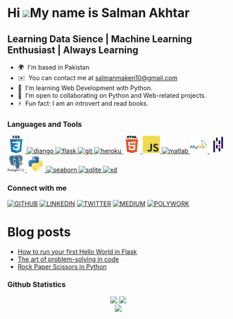 Hi ![](https://user-images.githubusercontent.com/18350557/176309783-0785949b-9127-417c-8b55-ab5a4333674e.gif)My name is Salman Akhtar
=====================================================================================================================================

Learning Data Sience | Machine Learning Enthusiast | Always Learning
-------------------------------------------------------------

* 🌍  I'm based in Pakistan
* ✉️  You can contact me at [salmanmaken10@gmail.com](mailto:salmanmaken10@gmail.com)
* 🧠  I'm learning Web Development with Python.
* 🤝  I'm open to collaborating on Python and Web-related projects.
* ⚡  Fun fact: I am an introvert and read books.

### Languages and Tools

<p align="left"> <a href="https://www.w3schools.com/css/" target="_blank" rel="noreferrer"> <img src="https://raw.githubusercontent.com/devicons/devicon/master/icons/css3/css3-original-wordmark.svg" alt="css3" width="40" height="40"/> </a> <a href="https://www.djangoproject.com/" target="_blank" rel="noreferrer"> <img src="https://cdn.worldvectorlogo.com/logos/django.svg" alt="django" width="40" height="40"/> </a> <a href="https://flask.palletsprojects.com/" target="_blank" rel="noreferrer"> <img src="https://www.vectorlogo.zone/logos/pocoo_flask/pocoo_flask-icon.svg" alt="flask" width="40" height="40"/> </a> <a href="https://git-scm.com/" target="_blank" rel="noreferrer"> <img src="https://www.vectorlogo.zone/logos/git-scm/git-scm-icon.svg" alt="git" width="40" height="40"/> </a> <a href="https://heroku.com" target="_blank" rel="noreferrer"> <img src="https://www.vectorlogo.zone/logos/heroku/heroku-icon.svg" alt="heroku" width="40" height="40"/> </a> <a href="https://www.w3.org/html/" target="_blank" rel="noreferrer"> <img src="https://raw.githubusercontent.com/devicons/devicon/master/icons/html5/html5-original-wordmark.svg" alt="html5" width="40" height="40"/> </a> <a href="https://developer.mozilla.org/en-US/docs/Web/JavaScript" target="_blank" rel="noreferrer"> <img src="https://raw.githubusercontent.com/devicons/devicon/master/icons/javascript/javascript-original.svg" alt="javascript" width="40" height="40"/> </a> <a href="https://www.mathworks.com/" target="_blank" rel="noreferrer"> <img src="https://upload.wikimedia.org/wikipedia/commons/2/21/Matlab_Logo.png" alt="matlab" width="40" height="40"/> </a> <a href="https://www.mysql.com/" target="_blank" rel="noreferrer"> <img src="https://raw.githubusercontent.com/devicons/devicon/master/icons/mysql/mysql-original-wordmark.svg" alt="mysql" width="40" height="40"/> </a> <a href="https://pandas.pydata.org/" target="_blank" rel="noreferrer"> <img src="https://raw.githubusercontent.com/devicons/devicon/2ae2a900d2f041da66e950e4d48052658d850630/icons/pandas/pandas-original.svg" alt="pandas" width="40" height="40"/> </a> <a href="https://www.postgresql.org" target="_blank" rel="noreferrer"> <img src="https://raw.githubusercontent.com/devicons/devicon/master/icons/postgresql/postgresql-original-wordmark.svg" alt="postgresql" width="40" height="40"/> </a> <a href="https://www.python.org" target="_blank" rel="noreferrer"> <img src="https://raw.githubusercontent.com/devicons/devicon/master/icons/python/python-original.svg" alt="python" width="40" height="40"/> </a> <a href="https://seaborn.pydata.org/" target="_blank" rel="noreferrer"> <img src="https://seaborn.pydata.org/_images/logo-mark-lightbg.svg" alt="seaborn" width="40" height="40"/> </a> <a href="https://www.sqlite.org/" target="_blank" rel="noreferrer"> <img src="https://www.vectorlogo.zone/logos/sqlite/sqlite-icon.svg" alt="sqlite" width="40" height="40"/> </a> <a href="https://www.adobe.com/products/xd.html" target="_blank" rel="noreferrer"> <img src="https://cdn.worldvectorlogo.com/logos/adobe-xd.svg" alt="xd" width="40" height="40"/> </a> </p>


### Connect with me

[![GITHUB](https://img.shields.io/badge/GitHub-100000?style=for-the-badge&logo=github&logoColor=white)](https://github.com/salmanakhtar57)
[![LINKEDIN](https://img.shields.io/badge/LinkedIn-0077B5?style=for-the-badge&logo=linkedin&logoColor=white)](https://www.linkedin.com/in/salman-akhtar-09a210198/)
[![TWITTER](https://img.shields.io/badge/Twitter-1DA1F2?style=for-the-badge&logo=twitter&logoColor=white)](https://twitter.com/salman_codes)
[![MEDIUM](https://img.shields.io/badge/Medium-12100E?style=for-the-badge&logo=medium&logoColor=white)](https://medium.com/@salman1234)
[![POLYWORK](https://img.shields.io/badge/Polywork-543DE0?style=for-the-badge&logo=polywork&logoColor=white)](https://polywork.com/salman_akhtar)

# Blog posts

<!-- BLOG-POST-LIST:START -->
- [How to run your first Hello World in Flask](https://salman1234.medium.com/how-to-run-your-first-hello-world-in-flask-6210202bfdd5?source=rss-df08ba2492c7------2)
- [The art of problem-solving in code](https://levelup.gitconnected.com/the-art-of-problem-solving-in-code-f15bce434487?source=rss-df08ba2492c7------2)
- [Rock Paper Scissors in Python](https://salman1234.medium.com/rock-paper-scissors-in-python-6f9ce85820b2?source=rss-df08ba2492c7------2)
<!-- BLOG-POST-LIST:END -->

### Github Statistics

<div align="center" >
<img width="45%" src="https://github-readme-stats.vercel.app/api?username=salmanakhtar57&show_icons=true&theme=algolia"> <img width="40%" src="https://github-readme-stats.vercel.app/api/top-langs/?username=salmanakhtar57&layout=compact&theme=algolia">
</div> 
<div align="center">
<img width="45%" src="https://github-readme-streak-stats.herokuapp.com/?user=salmanakhtar57&show_icons=true&theme=algolia"></div>
<br>

